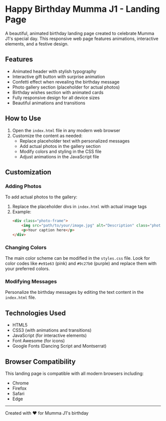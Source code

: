 # Happy Birthday Mumma J1 - Landing Page

A beautiful, animated birthday landing page created to celebrate Mumma J1's special day. This responsive web page features animations, interactive elements, and a festive design.

## Features

- Animated header with stylish typography
- Interactive gift button with surprise animation
- Confetti effect when revealing the birthday message
- Photo gallery section (placeholder for actual photos)
- Birthday wishes section with animated cards
- Fully responsive design for all device sizes
- Beautiful animations and transitions

## How to Use

1. Open the `index.html` file in any modern web browser
2. Customize the content as needed:
   - Replace placeholder text with personalized messages
   - Add actual photos in the gallery section
   - Modify colors and styling in the CSS file
   - Adjust animations in the JavaScript file

## Customization

### Adding Photos

To add actual photos to the gallery:

1. Replace the placeholder divs in `index.html` with actual image tags
2. Example:
   ```html
   <div class="photo-frame">
       <img src="path/to/your/image.jpg" alt="Description" class="photo">
       <p>Your caption here</p>
   </div>
   ```

### Changing Colors

The main color scheme can be modified in the `styles.css` file. Look for color codes like `#e91e63` (pink) and `#9c27b0` (purple) and replace them with your preferred colors.

### Modifying Messages

Personalize the birthday messages by editing the text content in the `index.html` file.

## Technologies Used

- HTML5
- CSS3 (with animations and transitions)
- JavaScript (for interactive elements)
- Font Awesome (for icons)
- Google Fonts (Dancing Script and Montserrat)

## Browser Compatibility

This landing page is compatible with all modern browsers including:
- Chrome
- Firefox
- Safari
- Edge

---

Created with ❤️ for Mumma J1's birthday